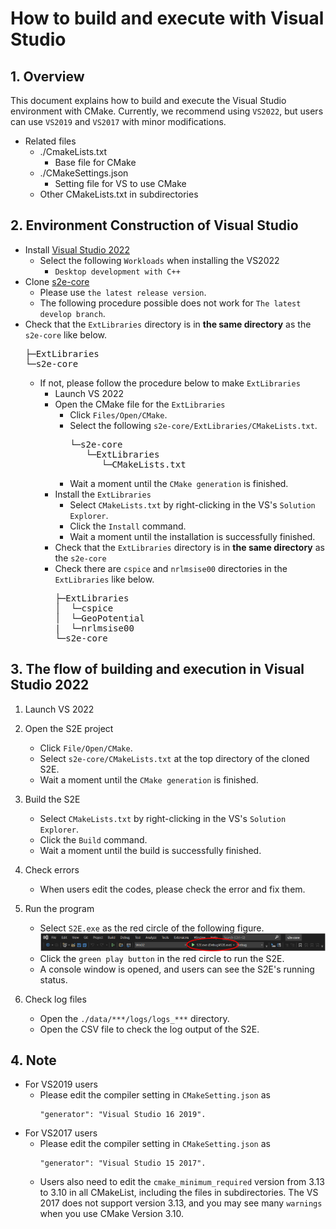 # How to build and execute with Visual Studio

## 1.  Overview
This document explains how to build and execute the Visual Studio environment with CMake. Currently, we recommend using `VS2022`, but users can use `VS2019` and `VS2017` with minor modifications.

- Related files
  - ./CmakeLists.txt
    - Base file for CMake
  - ./CMakeSettings.json
    - Setting file for VS to use CMake
  - Other CMakeLists.txt in subdirectories

## 2. Environment Construction of Visual Studio
- Install [Visual Studio 2022](https://visualstudio.microsoft.com/vs/)
  - Select the following `Workloads` when installing the VS2022
    - `Desktop development with C++`
- Clone [s2e-core](https://github.com/ut-issl/s2e-core)
  - Please use `the latest release version`.
  - The following procedure possible does not work for `The latest develop branch`.
- Check that the `ExtLibraries` directory is in **the same directory** as the `s2e-core` like below.
  <pre>
  ├─ExtLibraries
  └─s2e-core
  </pre>
  - If not, please follow the procedure below to make `ExtLibraries`
    - Launch VS 2022
    - Open the CMake file for the `ExtLibraries`
      - Click `Files/Open/CMake`.
      - Select the following `s2e-core/ExtLibraries/CMakeLists.txt`.
        <pre>
        └─s2e-core
           └─ExtLibraries
              └─CMakeLists.txt
        </pre>
      - Wait a moment until the `CMake generation` is finished.
    - Install the `ExtLibraries`
      - Select `CMakeLists.txt` by right-clicking in the VS's `Solution Explorer`.
      - Click the `Install` command.
      - Wait a moment until the installation is successfully finished.
    - Check that the `ExtLibraries` directory is in **the same directory** as the `s2e-core`
    - Check there are `cspice` and `nrlmsise00` directories in the `ExtLibraries` like below.
      <pre>
      ├─ExtLibraries
      │  └─cspice
      │  └─GeoPotential
      |  └─nrlmsise00
      └─s2e-core
      </pre>

## 3. The flow of building and execution in Visual Studio 2022
1. Launch VS 2022

2. Open the S2E project
   - Click `File/Open/CMake`.
   - Select `s2e-core/CMakeLists.txt` at the top directory of the cloned S2E.
   - Wait a moment until the `CMake generation` is finished.

3. Build the S2E
   - Select `CMakeLists.txt` by right-clicking in the VS's `Solution Explorer`.
   - Click the `Build` command.
   - Wait a moment until the build is successfully finished.

4. Check errors
   - When users edit the codes, please check the error and fix them.

5. Run the program
   - Select `S2E.exe` as the red circle of the following figure.
     ![](./figs/CMake_run.png)
   - Click the `green play button` in the red circle to run the S2E.
   - A console window is opened, and users can see the S2E's running status.

6. Check log files
   - Open the `./data/***/logs/logs_***` directory.
   - Open the CSV file to check the log output of the S2E.

## 4. Note
- For VS2019 users
  - Please edit the compiler setting in `CMakeSetting.json` as 
    ```
    "generator": "Visual Studio 16 2019".
    ```
- For VS2017 users
  - Please edit the compiler setting in `CMakeSetting.json` as 
    ```
    "generator": "Visual Studio 15 2017".
    ```  
  - Users also need to edit the `cmake_minimum_required` version from 3.13 to 3.10 in all CMakeList, including the files in subdirectories. The VS 2017 does not support version 3.13, and you may see many `warnings` when you use CMake Version 3.10. 
